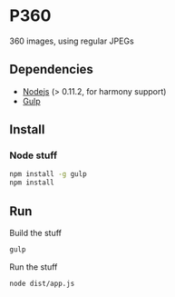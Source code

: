 # P360
360 images, using regular JPEGs

## Dependencies
* [Nodejs](http://nodejs.org) (> 0.11.2, for harmony support)
* [Gulp](http://gulpjs.com/)

## Install
### Node stuff
```bash
npm install -g gulp
npm install
```

## Run
Build the stuff
```bash
gulp
```
Run the stuff
```bash
node dist/app.js
```